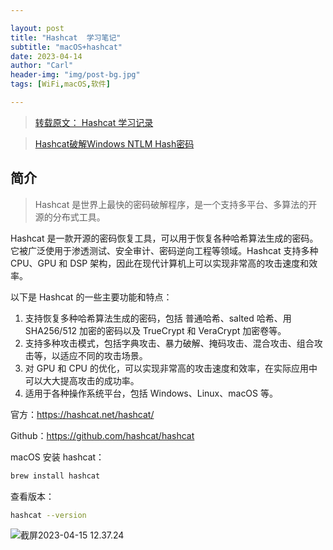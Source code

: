 ```yaml
---

layout: post
title: "Hashcat  学习笔记"
subtitle: "macOS+hashcat"
date: 2023-04-14
author: "Carl"
header-img: "img/post-bg.jpg"
tags: [WiFi,macOS,软件]

---
```


> [转载原文： Hashcat 学习记录](https://www.sqlsec.com/2019/10/hashcat.html#分布破解)

> [Hashcat破解Windows NTLM Hash密码](https://goyasha.com/post/ZKgJ5d4Q/)

## 简介

> Hashcat 是世界上最快的密码破解程序，是一个支持多平台、多算法的开源的分布式工具。

Hashcat 是一款开源的密码恢复工具，可以用于恢复各种哈希算法生成的密码。它被广泛使用于渗透测试、安全审计、密码逆向工程等领域。Hashcat 支持多种 CPU、GPU 和 DSP 架构，因此在现代计算机上可以实现非常高的攻击速度和效率。



以下是 Hashcat 的一些主要功能和特点：



1. 支持恢复多种哈希算法生成的密码，包括 普通哈希、salted 哈希、用 SHA256/512 加密的密码以及 TrueCrypt 和 VeraCrypt 加密卷等。
2. 支持多种攻击模式，包括字典攻击、暴力破解、掩码攻击、混合攻击、组合攻击等，以适应不同的攻击场景。
3. 对 GPU 和 CPU 的优化，可以实现非常高的攻击速度和效率，在实际应用中可以大大提高攻击的成功率。
4. 适用于各种操作系统平台，包括 Windows、Linux、macOS 等。



官方：https://hashcat.net/hashcat/

Github：https://github.com/hashcat/hashcat



macOS 安装 hashcat：

```zsh
brew install hashcat
```



查看版本：

```zsh
hashcat --version
```



![截屏2023-04-15 12.37.24](https://github-blog-carl.oss-cn-hangzhou.aliyuncs.com/img/202304151237224.png)

